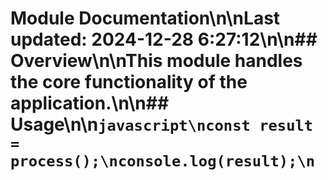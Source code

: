 # Module Documentation\n\nLast updated: 2024-12-28 6:27:12\n\n## Overview\n\nThis module handles the core functionality of the application.\n\n## Usage\n\n```javascript\nconst result = process();\nconsole.log(result);\n```

